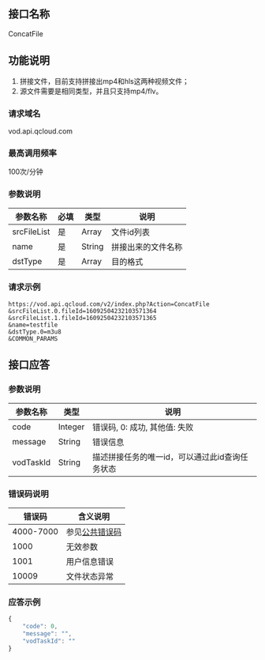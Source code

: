 ## 接口名称
ConcatFile

## 功能说明
1. 拼接文件，目前支持拼接出mp4和hls这两种视频文件；
2. 源文件需要是相同类型，并且只支持mp4/flv。

### 请求域名
vod.api.qcloud.com

### 最高调用频率
100次/分钟

### 参数说明
| 参数名称 | 必填 | 类型 | 说明 |
|---------------|----------|---------|---------|
| srcFileList | 是 | Array | 文件id列表 |
| name          | 是 | String    | 拼接出来的文件名称|
| dstType      | 是 | Array    | 目的格式 |

### 请求示例
```
https://vod.api.qcloud.com/v2/index.php?Action=ConcatFile
&srcFileList.0.fileId=16092504232103571364
&srcFileList.1.fileId=16092504232103571365
&name=testfile
&dstType.0=m3u8
&COMMON_PARAMS
```
## 接口应答

### 参数说明
| 参数名称 | 类型 | 说明 |
|---------|---------|---------|
| code | Integer | 错误码, 0: 成功, 其他值: 失败 |
| message | String | 错误信息 |
| vodTaskId | String | 描述拼接任务的唯一id，可以通过此id查询任务状态 |

### 错误码说明
| 错误码 | 含义说明|
|---------|---------|
| 4000-7000 | 参见[公共错误码](/document/product/266/7783)  |
| 1000 | 无效参数  |
| 1001 | 用户信息错误  |
| 10009 | 文件状态异常  |

### 应答示例

```javascript
{
    "code": 0,
    "message": "",
    "vodTaskId": ""
}
```
